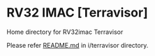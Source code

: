 # RV32 IMAC [Terravisor]

Home directory for RV32imac Terravisor

Please refer [README.md](../../i/terravisor/README.md) in i/terravisor  directory.
